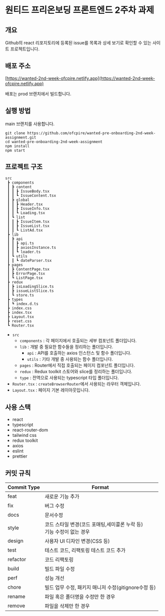 # 원티드 프리온보딩 프론트엔드 2주차 과제

## 개요

Github의 react 리포지토리에 등록된 issue를 목록과 상세 보기로 확인할 수 있는 사이트 프로젝트입니다.

## 배포 주소

[https://wanted-2nd-week-ofcpire.netlify.app](https://wanted-2nd-week-ofcpire.netlify.app)

배포는 prod 브랜치에서 빌드합니다.

## 실행 방법

main 브랜치를 사용합니다.

```
git clone https://github.com/ofcpire/wanted-pre-onboarding-2nd-week-assignment.git
cd wanted-pre-onboarding-2nd-week-assignment
npm install
npm start
```

## 프로젝트 구조

```
src
 ┣ components
 ┃ ┣ content
 ┃ ┃ ┣ IssueBody.tsx
 ┃ ┃ ┗ IssueContent.tsx
 ┃ ┣ global
 ┃ ┃ ┣ Header.tsx
 ┃ ┃ ┣ IssueInfo.tsx
 ┃ ┃ ┗ Loading.tsx
 ┃ ┗ list
 ┃ ┃ ┣ IssueItem.tsx
 ┃ ┃ ┣ IssueList.tsx
 ┃ ┃ ┗ ListAd.tsx
 ┣ lib
 ┃ ┣ api
 ┃ ┃ ┣ api.ts
 ┃ ┃ ┣ axiosInstance.ts
 ┃ ┃ ┗ loader.ts
 ┃ ┗ utils
 ┃ ┃ ┗ dateParser.tsx
 ┣ pages
 ┃ ┣ ContentPage.tsx
 ┃ ┣ ErrorPage.tsx
 ┃ ┗ ListPage.tsx
 ┣ redux
 ┃ ┣ isLoadingSlice.ts
 ┃ ┣ issueListSlice.ts
 ┃ ┗ store.ts
 ┣ types
 ┃ ┗ index.d.ts
 ┣ index.css
 ┣ index.tsx
 ┣ Layout.tsx
 ┣ reset.css
 ┗ Router.tsx
```

- `src`
  - `components` : 각 페이지에서 호출되는 세부 컴포넌트 폴더입니다.
  - `lib` : 개발 중 필요한 함수들을 정리하는 폴더입니다.
    - `api` : API를 호출하는 axios 인스턴스 및 함수 폴더입니다.
    - `utils` : 기타 개발 중 사용되는 함수 폴더입니다.
  - `pages` : Router에서 직접 호출되는 페이지 컴포넌트 폴더입니다.
  - `redux` : Redux toolkit 스토어와 slice를 정리하는 폴더입니다.
  - `type` : 전역으로 사용되는 typescript 타입 폴더입니다.
- `Router.tsx` : `createBrowserRouter`에서 사용되는 라우터 객체입니다.
- `Layout.tsx` : 페이지 기본 레이아웃입니다.

## 사용 스택

- react
- typescript
- react-router-dom
- tailwind css
- redux toolkit
- axios
- eslint
- prettier

## 커밋 규칙

| Commit Type | Format                                                                   |
| ----------- | ------------------------------------------------------------------------ |
| feat        | 새로운 기능 추가                                                         |
| fix         | 버그 수정                                                                |
| docs        | 문서수정                                                                 |
| style       | 코드 스타일 변경(코드 포매팅,세미콜론 누락 등)</br>기능 수정이 없는 경우 |
| design      | 사용자 UI 디자인 변경(CSS 등)                                            |
| test        | 테스트 코드, 리팩토링 테스트 코드 추가                                   |
| refactor    | 코드 리팩토링                                                            |
| build       | 빌드 파일 수정                                                           |
| perf        | 성능 개선                                                                |
| chore       | 빌드 업무 수정, 패키지 매니저 수정(gitignore수정 등)                     |
| rename      | 파일 혹은 폴더명을 수정만 한 경우                                        |
| remove      | 파일을 삭제만 한 경우                                                    |
